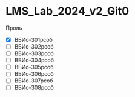 # LMS_Lab_2024_v2_Git0

Проль 
- [x] ВБИо-301рсоб
- [ ] ВБИо-302рсоб
- [ ] ВБИо-303рсоб
- [ ] ВБИо-304рсоб
- [ ] ВБИо-305рсоб
- [ ] ВБИо-306рсоб
- [ ] ВБИо-307рсоб
- [ ] ВБИо-308рсоб
